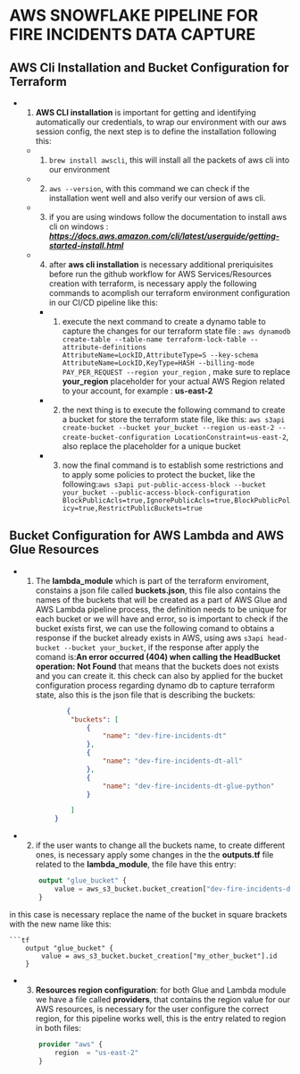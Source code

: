 

# AWS SNOWFLAKE PIPELINE FOR FIRE INCIDENTS DATA CAPTURE

## AWS Cli Installation and Bucket Configuration for Terraform 

* 1. **__AWS CLI installation__** is important for getting and identifying automatically our credentials, to wrap our environment with our aws session config, the next step is to define the installation following this:

  * 1. `brew install awscli`, this will install all the packets of aws cli into our environment
  * 2. `aws --version`, with this command we can check if the installation went well and also verify our version of aws cli.
  * 3. if you are using windows follow the documentation to install aws cli on windows : **_https://docs.aws.amazon.com/cli/latest/userguide/getting-started-install.html_**
  * 4. after **__aws cli installation__** is necessary additional preriquisites before run the github workflow for AWS Services/Resources creation with terraform, is necessary apply the following commands to acomplish our terraform environment configuration in our CI/CD pipeline like this:
     * 1. execute the next command to create a dynamo table to capture the changes for our terraform state file : `aws dynamodb create-table --table-name terraform-lock-table --attribute-definitions AttributeName=LockID,AttributeType=S --key-schema AttributeName=LockID,KeyType=HASH --billing-mode PAY_PER_REQUEST --region your_region` , make sure to replace **__your_region__** placeholder for your actual AWS Region related to your account, for example : **__us-east-2__**
     * 2. the next thing is to execute the following command to create a bucket for store the terraform state file, like this: `aws s3api create-bucket --bucket your_bucket --region us-east-2 --create-bucket-configuration LocationConstraint=us-east-2`, also replace the placeholder for a unique bucket
     * 3. now the final command is to establish some restrictions and to apply some policies to protect the bucket, like the following:`aws s3api put-public-access-block --bucket your_bucket --public-access-block-configuration BlockPublicAcls=true,IgnorePublicAcls=true,BlockPublicPolicy=true,RestrictPublicBuckets=true`


## Bucket Configuration for AWS Lambda and AWS Glue Resources

* 1. The **__lambda_module__** which is part of the terraform enviroment, constains a json file called **__buckets.json__**, this file also contains the names of the buckets that will be created as a part of AWS Glue and AWS Lambda pipeline process, the definition needs to be unique for each bucket or we will have and error, so is important to check if the bucket exists first, we can use the following comand to obtains a response if the bucket already exists in AWS, using aws `s3api head-bucket --bucket your_bucket`, if the response after apply the comand is:**__An error occurred (404) when calling the HeadBucket operation: Not Found__** that means that the buckets does not exists and you can create it. this check can also by applied for the bucket configuration process regarding dynamo db to capture terraform state, also this is the json file that is describing the buckets:
    ```json
               {
                "buckets": [
                    {
                        "name": "dev-fire-incidents-dt"
                    },
                    {
                        "name": "dev-fire-incidents-dt-all"
                    },
                    {
                        "name": "dev-fire-incidents-dt-glue-python"
                    }

                ]
            }
* 2. if the user wants to change all the buckets name, to create different ones, is necessary apply some changes in the the **__outputs.tf__** file related to the **__lambda_module__**, the file have this entry:
   
    ```tf
        output "glue_bucket" {
            value = aws_s3_bucket.bucket_creation["dev-fire-incidents-dt-glue-python"].id
        }


in this case is necessary replace the name of the bucket in square brackets with the new name like this:
    
    ```tf
        output "glue_bucket" {
            value = aws_s3_bucket.bucket_creation["my_other_bucket"].id
        }

* 3. **__Resources region configuration__**: for both Glue and Lambda module we have a file called **__providers__**, that contains the region value for our AWS resources, is necessary for the user configure the correct region, for this pipeline works well, this is the entry related to region in both files:
    ```tf
        provider "aws" {
            region  = "us-east-2"   
        }   


